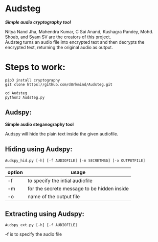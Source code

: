 <h1> Audsteg </h1>
<b><i>Simple audio cryptography tool</i></b>

Nitya Nand Jha, Mahendra Kumar, C Sai Anand, Kushagra Pandey, Mohd. Shoab, and Syam SV are the creators of this project.<br>
Audsteg turns an audio file into encrypted text and then decrypts the encrypted text, returning the original audio as output.

<h1> Steps to work: </h1>

```
pip3 install cryptography
git clone https://github.com/d8rkmind/Audsteg.git

cd Audsteg
python3 Audsteg.py
```

 <h2> Audspy:</h2>
 
 
<b></i>Simple audio steganography tool</b></i>

Audspy will hide the plain text inside the given audiofile.

<h2> Hiding using Audspy: </h2>

```
Audspy_hid.py [-h] [-f AUDIOFILE] [-m SECRETMSG] [-o OUTPUTFILE]
```

option|usage
------|-----
 -f | to specify the intial audiofile
 -m | for the secrete message to be hidden inside
 -o | name of the output file
 
 <h2> Extracting using Audspy: </h2>
 
 ```
 Audspy_ext.py [-h] [-f AUDIOFILE]
 ```
 -f is to specify the audio file 
